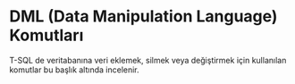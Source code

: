 
# DML (Data Manipulation Language) Komutları

T-SQL de veritabanına veri eklemek, silmek veya değiştirmek için kullanılan komutlar bu başlık altında incelenir.

